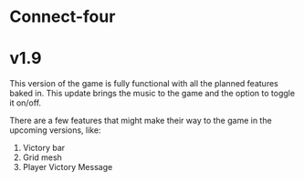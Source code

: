 # Connect-four
# v1.9
This version of the game is fully functional with all the planned features baked in. This update brings the music to the game and the option to toggle it on/off.

There are a few features that might make their way to the game in the upcoming versions, like:
1. Victory bar
2. Grid mesh
3. Player Victory Message
